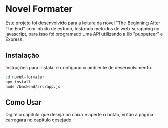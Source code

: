 # Novel Formater

Este projeto foi desenvolvido para a leitura da novel "The Beginning After The End" com intuito de estudo, testando metodos de web-scrapping no javascript, para isso foi programado uma API utilizando a lib "puppeteer" e Express.

## Instalação
Instruções para instalar e configurar o ambiente de desenvolvimento.

```bash
cd novel-formater
npm install
node /backend/src/app.js
```
## Como Usar
Digite o capitulo que deseja no caixa e aperte o botão, então a página carregará no capitulo desejado.
